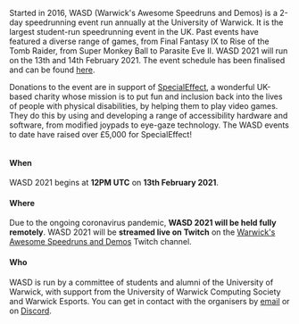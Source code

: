 <div markdown="1" class="column is-6">
<div markdown="1" class="content">

Started in 2016, WASD (Warwick's Awesome Speedruns and Demos) is a 2-day speedrunning event run annually at the University of Warwick. It is the largest student-run speedrunning event in the UK. Past events have featured a diverse range of games, from Final Fantasy IX to Rise of the Tomb Raider, from Super Monkey Ball to Parasite Eve II. WASD 2021 will run on the 13th and 14th February 2021. The event schedule has been finalised and can be found [here](https://oengus.io/marathon/wasd-2021/schedule).

Donations to the event are in support of [SpecialEffect](https://specialeffect.org.uk/), a wonderful UK-based charity whose mission is to put fun and inclusion back into the lives of people with physical disabilities, by helping them to play video games. They do this by using and developing a range of accessibility hardware and software, from modified joypads to eye-gaze technology. The WASD events to date have raised over £5,000 for SpecialEffect!

</div>

</div>

<div markdown="1" class="column is-6">
<div markdown="1" class="content">

<h4 class="title is-size-4">When</h4>

WASD 2021 begins at **12PM UTC** on **13th February 2021**.

<h4 class="title is-size-4">Where</h4>

Due to the ongoing coronavirus pandemic, **WASD 2021 will be held fully remotely**. WASD 2021 will be **streamed live on Twitch** on the [Warwick's Awesome Speedruns and Demos](https://twitch.tv/warwickspeedrun) Twitch channel.

<h4 class="title is-size-4">Who</h4>

WASD is run by a committee of students and alumni of the University of Warwick, with support from the University of Warwick Computing Society and Warwick Esports. You can get in contact with the organisers by [email](mailto:wasd@warwick.gg) or on [Discord](https://wasd.warwick.gg/discord).

</div>

</div>

